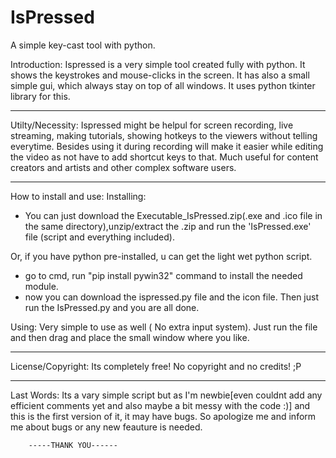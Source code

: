 # IsPressed
A simple key-cast tool with python.

Introduction:
Ispressed is a very simple tool created fully with python. It shows the keystrokes and mouse-clicks in the screen.
It has also a small simple gui, which always stay on top of all windows. It uses python tkinter library for this.
_ _ _ _ _ _ _ _ _ _ _ _ _ _ _ _  _ _ _ _ _  ___ 

Utilty/Necessity:
Ispressed might be helpul for screen recording, live streaming, making tutorials, showing hotkeys to the viewers without telling everytime.
Besides using it during recording will make it easier while editing the video as not have to add shortcut keys to that. Much useful for content 
creators and artists and other complex software users.
_ _ _ _ _ _ _ _ _ _ _ _ _ _ _ _  _ _ _ _ _  ___

How to install and use:
Installing:
- You can just download the Executable_IsPressed.zip(.exe and .ico file in the same directory),unzip/extract the .zip and run the 'IsPressed.exe' file (script and everything included).

Or, if you have python pre-installed, u can get the light wet python script.
- go to cmd, run "pip install pywin32" command to install the needed module.
- now you can download the ispressed.py file and the icon file. Then just run the IsPressed.py and you are all done.

Using: Very simple to use as well ( No extra input system). Just run the file and then drag and place the small window where you like.
_ _ _ _ _ _ _ _ _ _ _ _ _ _ _ _  _ _ _ _ _  ___

License/Copyright:
Its completely free! No copyright and no credits! ;P
_ _ _ _ _ _ _ _ _ _ _ _ _ _ _ _  _ _ _ _ _  ___

Last Words:
Its a vary simple script but as I'm newbie[even couldnt add any efficient comments yet and also maybe a bit messy with the code :)]
 and this is the first version of it, it may have bugs.
So apologize me and inform me about bugs or any new feauture is needed.

		-----THANK YOU------
